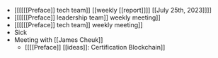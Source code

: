 - [[[[[[Preface]] tech team]] [[weekly [[report]]]] [[July 25th, 2023]]]]
- [[[[[[Preface]] leadership team]] weekly meeting]]
- [[[[[[Preface]] tech team]] weekly meeting]]
- Sick
- Meeting with [[James Cheuk]]
    - [[[[Preface]] [[ideas]]: Certification Blockchain]]
